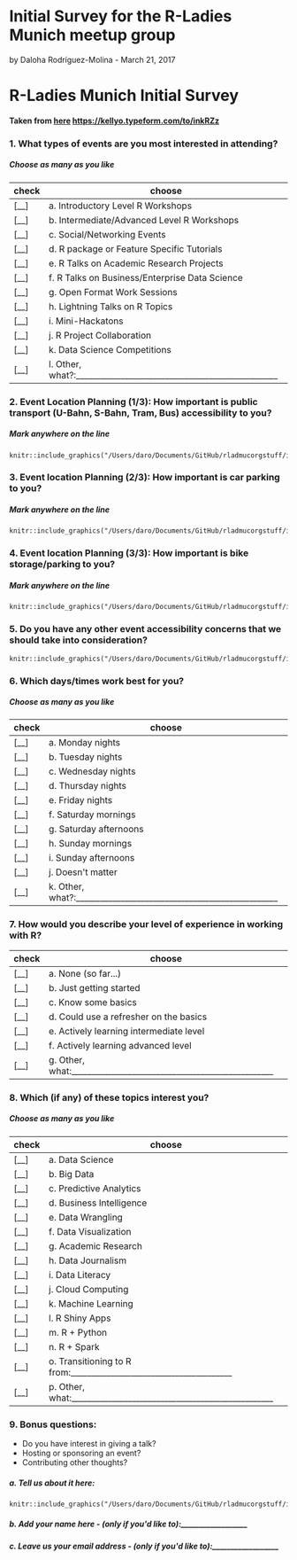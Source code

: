 # Initial Survey for the R-Ladies Munich meetup group
by Daloha Rodr&iacute;guez-Molina - March 21, 2017

# R-Ladies Munich Initial Survey
#### Taken from [here](https://kellyo.typeform.com/to/inkRZz) https://kellyo.typeform.com/to/inkRZz

### 1. What types of events are you most interested in attending?
##### Choose as many as you like
check   | choose
--------|-------
[__]    | a. Introductory Level R Workshops
[__]    | b. Intermediate/Advanced Level R Workshops
[__]    | c. Social/Networking Events
[__]    | d. R package or Feature Specific Tutorials
[__]    | e. R Talks on Academic Research Projects
[__]    | f. R Talks on Business/Enterprise Data Science
[__]    | g. Open Format Work Sessions
[__]    | h. Lightning Talks on R Topics
[__]    | i. Mini-Hackatons
[__]    | j. R Project Collaboration
[__]    | k. Data Science Competitions
[__]    | l. Other, what?:__________________________________________________

### 2. Event Location Planning (1/3): How important is public transport (U-Bahn, S-Bahn, Tram, Bus) accessibility to you?
##### Mark anywhere on the line
```{r, out.width = "200px", echo = FALSE}
knitr::include_graphics("/Users/daro/Documents/GitHub/rladmucorgstuff/images/VAS.001.jpg")
```

### 3. Event location Planning (2/3): How important is car parking to you?
##### Mark anywhere on the line
```{r, out.width = "200px", echo = FALSE}
knitr::include_graphics("/Users/daro/Documents/GitHub/rladmucorgstuff/images/VAS.001.jpg")
```

### 4. Event location Planning (3/3): How important is bike storage/parking to you?
##### Mark anywhere on the line
```{r, out.width = "200px", echo = FALSE}
knitr::include_graphics("/Users/daro/Documents/GitHub/rladmucorgstuff/images/VAS.001.jpg")
```

### 5. Do you have any other event accessibility concerns that we should take into consideration?
```{r, out.width = "400px", echo = FALSE}
knitr::include_graphics("/Users/daro/Documents/GitHub/rladmucorgstuff/images/blankSquare.001.jpg")
```

### 6. Which days/times work best for you?   
##### Choose as many as you like
check   | choose
--------|-------
[__]    | a. Monday nights
[__]    | b. Tuesday nights
[__]    | c. Wednesday nights
[__]    | d. Thursday nights
[__]    | e. Friday nights
[__]    | f. Saturday mornings
[__]    | g. Saturday afternoons
[__]    | h. Sunday mornings
[__]    | i. Sunday afternoons
[__]    | j. Doesn't matter
[__]    | k. Other, what?:__________________________________________________

### 7. How would you describe your level of experience in working with R?
check   | choose
--------|-------
[__]    | a. None (so far...)
[__]    | b. Just getting started
[__]    | c. Know some basics
[__]    | d. Could use a refresher on the basics
[__]    | e. Actively learning intermediate level
[__]    | f. Actively learning advanced level
[__]    | g. Other, what:__________________________________________________

### 8. Which (if any) of these topics interest you?
##### Choose as many as you like
check   | choose
--------|-------
[__]    | a. Data Science
[__]    | b. Big Data
[__]    | c. Predictive Analytics
[__]    | d. Business Intelligence
[__]    | e. Data Wrangling
[__]    | f. Data Visualization
[__]    | g. Academic Research
[__]    | h. Data Journalism
[__]    | i. Data Literacy
[__]    | j. Cloud Computing
[__]    | k. Machine Learning
[__]    | l. R Shiny Apps
[__]    | m. R + Python
[__]    | n. R + Spark
[__]    | o. Transitioning to R from:________________________________________
[__]    | p. Other, what:__________________________________________________

### 9. Bonus questions:
* Do you have interest in giving a talk?
* Hosting or sponsoring an event?
* Contributing other thoughts?

##### a. Tell us about it here:
```{r, out.width = "400px", echo = FALSE}
knitr::include_graphics("/Users/daro/Documents/GitHub/rladmucorgstuff/images/blankSquare.001.jpg")
```

##### b. Add your name here - (only if you'd like to):__________________

##### c. Leave us your email address - (only if you'd like to):__________________


